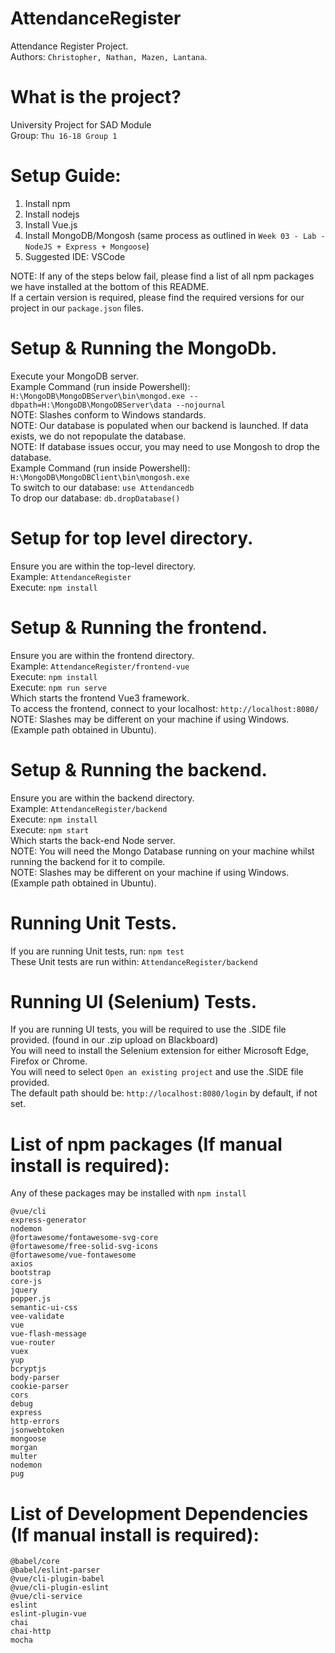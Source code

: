 # AttendanceRegister
Attendance Register Project.<br />
Authors: ``Christopher, Nathan, Mazen, Lantana``.

# What is the project?
University Project for SAD Module<br />
Group: ``Thu 16-18 Group 1``

# Setup Guide:

1. Install npm
2. Install nodejs
3. Install Vue.js
4. Install MongoDB/Mongosh (same process as outlined in ``Week 03 - Lab - NodeJS + Express + Mongoose``)
5. Suggested IDE: VSCode

NOTE: If any of the steps below fail, please find a list of all npm packages we have installed at the bottom of this README.<br />
If a certain version is required, please find the required versions for our project in our ``package.json`` files.

# Setup & Running the MongoDb.
Execute your MongoDB server.<br />
Example Command (run inside Powershell): ``H:\MongoDB\MongoDBServer\bin\mongod.exe --dbpath=H:\MongoDB\MongoDBServer\data --nojournal``<br />
NOTE: Slashes conform to Windows standards.<br />
NOTE: Our database is populated when our backend is launched. If data exists, we do not repopulate the database.<br />
NOTE: If database issues occur, you may need to use Mongosh to drop the database.<br />
Example Command (run inside Powershell): ``H:\MongoDB\MongoDBClient\bin\mongosh.exe``<br />
To switch to our database: ``use Attendancedb``<br />
To drop our database: ``db.dropDatabase()``<br />

# Setup for top level directory.
Ensure you are within the top-level directory.<br />
Example: ``AttendanceRegister``<br />
Execute: ``npm install``<br />

# Setup & Running the frontend.

Ensure you are within the frontend directory.<br />
Example: ``AttendanceRegister/frontend-vue``<br />
Execute: ``npm install``<br />
Execute: ``npm run serve``<br />
Which starts the frontend Vue3 framework.<br />
To access the frontend, connect to your localhost: ``http://localhost:8080/``<br />
NOTE: Slashes may be different on your machine if using Windows. (Example path obtained in Ubuntu).

# Setup & Running the backend.
Ensure you are within the backend directory.<br />
Example: ``AttendanceRegister/backend``<br />
Execute: ``npm install``<br />
Execute: ``npm start``<br />
Which starts the back-end Node server.<br />
NOTE: You will need the Mongo Database running on your machine whilst running the backend for it to compile.<br />
NOTE: Slashes may be different on your machine if using Windows. (Example path obtained in Ubuntu).

# Running Unit Tests.
If you are running Unit tests, run: ``npm test``<br />
These Unit tests are run within: ``AttendanceRegister/backend``

# Running UI (Selenium) Tests.
If you are running UI tests, you will be required to use the .SIDE file provided. (found in our .zip upload on Blackboard)<br />
You will need to install the Selenium extension for either Microsoft Edge, Firefox or Chrome.<br />
You will need to select ``Open an existing project`` and use the .SIDE file provided.<br />
The default path should be: ``http://localhost:8080/login`` by default, if not set.

# List of npm packages (If manual install is required):
Any of these packages may be installed with ``npm install``
```
@vue/cli
express-generator
nodemon
@fortawesome/fontawesome-svg-core
@fortawesome/free-solid-svg-icons
@fortawesome/vue-fontawesome
axios
bootstrap
core-js
jquery
popper.js
semantic-ui-css
vee-validate
vue
vue-flash-message
vue-router
vuex
yup
bcryptjs
body-parser
cookie-parser
cors
debug
express
http-errors
jsonwebtoken
mongoose
morgan
multer
nodemon
pug
```

# List of Development Dependencies (If manual install is required):
```
@babel/core
@babel/eslint-parser
@vue/cli-plugin-babel
@vue/cli-plugin-eslint
@vue/cli-service
eslint
eslint-plugin-vue
chai
chai-http
mocha
```
